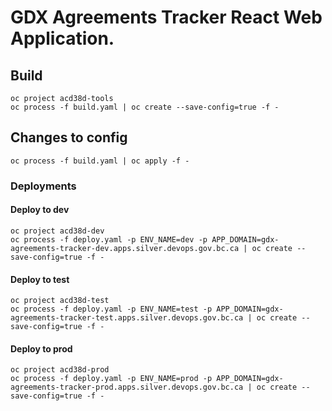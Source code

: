 # GDX Agreements Tracker React Web Application.

## Build

```
oc project acd38d-tools
oc process -f build.yaml | oc create --save-config=true -f -
```

## Changes to config
```oc process -f build.yaml | oc apply -f -```

### Deployments

#### Deploy to dev
```
oc project acd38d-dev
oc process -f deploy.yaml -p ENV_NAME=dev -p APP_DOMAIN=gdx-agreements-tracker-dev.apps.silver.devops.gov.bc.ca | oc create --save-config=true -f -
```

#### Deploy to test
```
oc project acd38d-test
oc process -f deploy.yaml -p ENV_NAME=test -p APP_DOMAIN=gdx-agreements-tracker-test.apps.silver.devops.gov.bc.ca | oc create --save-config=true -f -
```

#### Deploy to prod
```
oc project acd38d-prod
oc process -f deploy.yaml -p ENV_NAME=prod -p APP_DOMAIN=gdx-agreements-tracker-prod.apps.silver.devops.gov.bc.ca | oc create --save-config=true -f -
```

